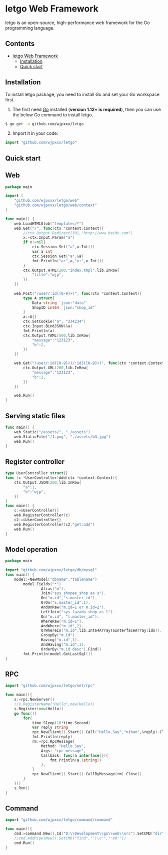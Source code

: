 # letgo Web Framework

letgo is an open-source, high-performance web framework for the Go programming language.

## Contents

- [letgo Web Framework](#letgo-web-framework)
  - [Installation](#installation)
  - [Quick start](#quick-start)

## Installation

To install letgo package, you need to install Go and set your Go workspace first.

1. The first need [Go](https://golang.org/) installed (**version 1.12+ is required**), then you can use the below Go command to install letgo.

```sh
$ go get -u github.com/wjpxxx/letgo
```

2. Import it in your code:

```go
import "github.com/wjpxxx/letgo"
```
## Quick start

## Web

```go
package main

import (
    "github.com/wjpxxx/letgo/web"
    "github.com/wjpxxx/letgo/web/context"
)

func main() {
	web.LoadHTMLGlob("templates/*")
	web.Get("/", func(ctx *context.Context){
		//ctx.Output.Redirect(301,"http://www.baidu.com")
		x:=ctx.Input.Param("a")
		if x!=nil{
			ctx.Session.Set("a",x.Int())
			var a int
			ctx.Session.Get("a",&a)
			fmt.Println("a:",a,"x:",x.Int())
		}
		ctx.Output.HTML(200,"index.tmpl",lib.InRow{
			"title":"wjp",
		})
	})
	
	web.Post("/user/:id([0-9]+)", func(ctx *context.Context){
		type A struct{
			Data string `json:"data"`
			ShopID int64 `json:"shop_id"`
		}
		a:=A{}
		ctx.SetCookie("a", "234234")
		ctx.Input.BindJSON(&a)
		fmt.Println(a)
		ctx.Output.YAML(500,lib.InRow{
			"message":"123123",
			"b":2,
		})
	})

	web.Get("/user/:id([0-9]+)/:id3([0-9]+)", func(ctx *context.Context){
		ctx.Output.XML(200,lib.InRow{
			"message":"123123",
			"b":2,
		})
	})

	web.Run()
}
```

## Serving static files

```go
func main() {
	web.Static("/assets/", "./assets")
	web.StaticFile("/1.png", "./assets/b3.jpg")
	web.Run()
}
```

## Register controller

```go
type UserController struct{}
func (c *UserController)Add(ctx *context.Context){
	ctx.Output.JSON(200,lib.InRow{
		"a":1,
		"b":"wjp",
	})
}
func main() {
	c:=&UserController{}
	web.RegisterController(c)
	c2:=&UserController{}
	web.RegisterController(c2,"get:add")
	web.Run()
}
```

## Model operation

```go
package main

import "github.com/wjpxxx/letgo/db/mysql"
func main() {
    model:=NewModel("dbname","tablename")
        model.Fields("*").
                Alias("m").
                Join("sys_shopee_shop as s").
                On("m.id","s.master_id").
                OrOn("s.master_id",1).
                AndOnRaw("m.id=1 or m.id=2").
                LeftJoin("sys_lazada_shop as l").
                On("m.id", "l.master_id").
                WhereRaw("m.id=1").
                AndWhere("m.id",2).
                OrWhereIn("m.id",lib.Int64ArrayToInterfaceArray(ids)).
                GroupBy("m.id").
                Having("m.id",1).
                AndHaving("m.id",1).
                OrderBy("m.id desc").Find()
        fmt.Println(model.GetLastSql())
}
```

## RPC

```go
import "github.com/wjpxxx/letgo/net/rpc"

func main(){
	s:=rpc.NewServer()
	//s.RegisterName("Hello",new(Hello))
	s.Register(new(Hello))
	go func(){
		for{
			time.Sleep(10*time.Second)
			var reply string
			rpc.NewClient().Start().Call("Hello.Say","nihao",&reply).Close()
			fmt.Println(reply)
			rm:=rpc.RpcMessage{
				Method: "Hello.Say",
				Args: "rpc message",
				Callback: func(a interface{}){
					fmt.Println(a.(string))
				},
			}
			rpc.NewClient().Start().CallByMessage(rm).Close()
		}
	}()
	s.Run()
}
```

## Command

```go
import "github.com/wjpxxx/letgo/command/command"

func main(){
	cmd:=command.New().Cd("D:\\Development\\go\\web\\src").SetCMD("dir")
	//cmd.AddPipe(New().SetCMD("find","'\\c'","'80'"))
	cmd.Run()
}
```